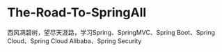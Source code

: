 # The-Road-To-SpringAll
西风凋碧树，望尽天涯路，学习Spring、SpringMVC、Spring Boot、Spring Cloud、Spring Cloud Alibaba、Spring Security
